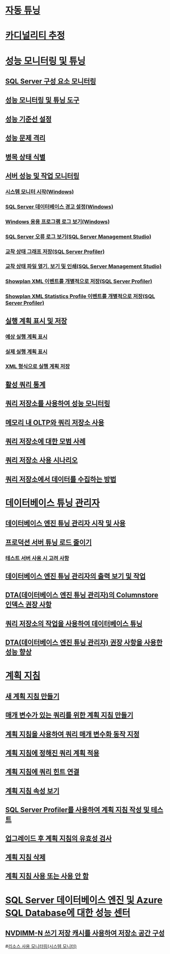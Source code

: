 # [자동 튜닝](../automatic-tuning/automatic-tuning.md)
# [카디널리티 추정](cardinality-estimation-sql-server.md)  

# [성능 모니터링 및 튜닝](monitor-and-tune-for-performance.md)  
## [SQL Server 구성 요소 모니터링](monitor-sql-server-components.md)  
## [성능 모니터링 및 튜닝 도구](performance-monitoring-and-tuning-tools.md)  

## [성능 기준선 설정](establish-a-performance-baseline.md)  
## [성능 문제 격리](isolate-performance-problems.md)  
## [병목 상태 식별](identify-bottlenecks.md)  
## [서버 성능 및 작업 모니터링](server-performance-and-activity-monitoring.md)  
### [시스템 모니터 시작(Windows)](start-system-monitor-windows.md)  
### [SQL Server 데이터베이스 경고 설정(Windows)](set-up-a-sql-server-database-alert-windows.md)  
### [Windows 응용 프로그램 로그 보기(Windows)](view-the-windows-application-log-windows-10.md)  
### [SQL Server 오류 로그 보기(SQL Server Management Studio)](view-the-sql-server-error-log-sql-server-management-studio.md)  
### [교착 상태 그래프 저장(SQL Server Profiler)](save-deadlock-graphs-sql-server-profiler.md)  
### [교착 상태 파일 열기, 보기 및 인쇄(SQL Server Management Studio)](open-view-and-print-a-deadlock-file-sql-server-management-studio.md)  
### [Showplan XML 이벤트를 개별적으로 저장(SQL Server Profiler)](save-showplan-xml-events-separately-sql-server-profiler.md)  
### [Showplan XML Statistics Profile 이벤트를 개별적으로 저장(SQL Server Profiler)](save-showplan-xml-statistics-profile-events-separately-sql-server-profiler.md)  
## [실행 계획 표시 및 저장](display-and-save-execution-plans.md)  
### [예상 실행 계획 표시](display-the-estimated-execution-plan.md)  
### [실제 실행 계획 표시](display-an-actual-execution-plan.md)  
### [XML 형식으로 실행 계획 저장](save-an-execution-plan-in-xml-format.md)  
## [활성 쿼리 통계](live-query-statistics.md)  
## [쿼리 저장소를 사용하여 성능 모니터링](monitoring-performance-by-using-the-query-store.md)  
## [메모리 내 OLTP와 쿼리 저장소 사용](using-the-query-store-with-in-memory-oltp.md)  
## [쿼리 저장소에 대한 모범 사례](best-practice-with-the-query-store.md)  
## [쿼리 저장소 사용 시나리오](query-store-usage-scenarios.md)  
## [쿼리 저장소에서 데이터를 수집하는 방법](how-query-store-collects-data.md)  


# [데이터베이스 튜닝 관리자](database-engine-tuning-advisor.md)  
## [데이터베이스 엔진 튜닝 관리자 시작 및 사용](start-and-use-the-database-engine-tuning-advisor.md)  
## [프로덕션 서버 튜닝 로드 줄이기](reduce-the-production-server-tuning-load.md)  
### [테스트 서버 사용 시 고려 사항](considerations-for-using-test-servers.md)  
## [데이터베이스 엔진 튜닝 관리자의 출력 보기 및 작업](view-and-work-with-the-output-from-the-database-engine-tuning-advisor.md)  
## [DTA(데이터베이스 엔진 튜닝 관리자)의 Columnstore 인덱스 권장 사항](columnstore-index-recommendations-in-database-engine-tuning-advisor-dta.md)  
## [쿼리 저장소의 작업을 사용하여 데이터베이스 튜닝](tuning-database-using-workload-from-query-store.md)  
## [DTA(데이터베이스 엔진 튜닝 관리자) 권장 사항을 사용한 성능 향상](performance-improvements-using-dta-recommendations.md)  

# [계획 지침](plan-guides.md)  
## [새 계획 지침 만들기](create-a-new-plan-guide.md)  
## [매개 변수가 있는 쿼리를 위한 계획 지침 만들기](create-a-plan-guide-for-parameterized-queries.md)  
## [계획 지침을 사용하여 쿼리 매개 변수화 동작 지정](specify-query-parameterization-behavior-by-using-plan-guides.md)  
## [계획 지침에 정해진 쿼리 계획 적용](apply-a-fixed-query-plan-to-a-plan-guide.md)  
## [계획 지침에 쿼리 힌트 연결](attach-query-hints-to-a-plan-guide.md)  
## [계획 지침 속성 보기](view-plan-guide-properties.md)  
## [SQL Server Profiler를 사용하여 계획 지침 작성 및 테스트](use-sql-server-profiler-to-create-and-test-plan-guides.md)  
## [업그레이드 후 계획 지침의 유효성 검사](validate-plan-guides-after-upgrade.md)  
## [계획 지침 삭제](delete-a-plan-guide.md)  
## [계획 지침 사용 또는 사용 안 함](enable-or-disable-a-plan-guide.md)  

# [SQL Server 데이터베이스 엔진 및 Azure SQL Database에 대한 성능 센터](performance-center-for-sql-server-database-engine-and-azure-sql-database.md)  
## [NVDIMM-N 쓰기 저장 캐시를 사용하여 저장소 공간 구성](configuring-storage-spaces-with-a-nvdimm-n-write-back-cache.md)  

#[리소스 사용 모니터링(시스템 모니터)](../performance-monitor/monitor-resource-usage-system-monitor.md) 
